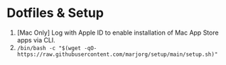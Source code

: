 # Dotfiles & Setup

1. [Mac Only] Log with Apple ID to enable installation of Mac App Store apps via CLI.
2. `/bin/bash -c "$(wget -qO- https://raw.githubusercontent.com/marjorg/setup/main/setup.sh)"`
